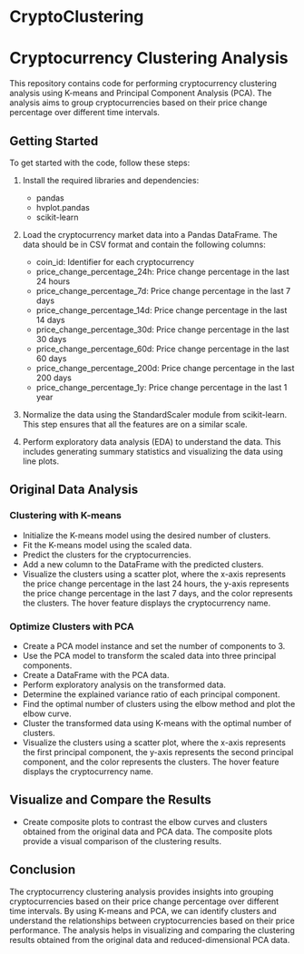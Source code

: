 # CryptoClustering

# Cryptocurrency Clustering Analysis

This repository contains code for performing cryptocurrency clustering analysis using K-means and Principal Component Analysis (PCA). The analysis aims to group cryptocurrencies based on their price change percentage over different time intervals.

## Getting Started

To get started with the code, follow these steps:

1. Install the required libraries and dependencies:
   - pandas
   - hvplot.pandas
   - scikit-learn

2. Load the cryptocurrency market data into a Pandas DataFrame. The data should be in CSV format and contain the following columns:
   - coin_id: Identifier for each cryptocurrency
   - price_change_percentage_24h: Price change percentage in the last 24 hours
   - price_change_percentage_7d: Price change percentage in the last 7 days
   - price_change_percentage_14d: Price change percentage in the last 14 days
   - price_change_percentage_30d: Price change percentage in the last 30 days
   - price_change_percentage_60d: Price change percentage in the last 60 days
   - price_change_percentage_200d: Price change percentage in the last 200 days
   - price_change_percentage_1y: Price change percentage in the last 1 year

3. Normalize the data using the StandardScaler module from scikit-learn. This step ensures that all the features are on a similar scale.

4. Perform exploratory data analysis (EDA) to understand the data. This includes generating summary statistics and visualizing the data using line plots.

## Original Data Analysis

### Clustering with K-means

- Initialize the K-means model using the desired number of clusters.
- Fit the K-means model using the scaled data.
- Predict the clusters for the cryptocurrencies.
- Add a new column to the DataFrame with the predicted clusters.
- Visualize the clusters using a scatter plot, where the x-axis represents the price change percentage in the last 24 hours, the y-axis represents the price change percentage in the last 7 days, and the color represents the clusters. The hover feature displays the cryptocurrency name.

### Optimize Clusters with PCA

- Create a PCA model instance and set the number of components to 3.
- Use the PCA model to transform the scaled data into three principal components.
- Create a DataFrame with the PCA data.
- Perform exploratory analysis on the transformed data.
- Determine the explained variance ratio of each principal component.
- Find the optimal number of clusters using the elbow method and plot the elbow curve.
- Cluster the transformed data using K-means with the optimal number of clusters.
- Visualize the clusters using a scatter plot, where the x-axis represents the first principal component, the y-axis represents the second principal component, and the color represents the clusters. The hover feature displays the cryptocurrency name.

## Visualize and Compare the Results

- Create composite plots to contrast the elbow curves and clusters obtained from the original data and PCA data. The composite plots provide a visual comparison of the clustering results.

## Conclusion

The cryptocurrency clustering analysis provides insights into grouping cryptocurrencies based on their price change percentage over different time intervals. By using K-means and PCA, we can identify clusters and understand the relationships between cryptocurrencies based on their price performance. The analysis helps in visualizing and comparing the clustering results obtained from the original data and reduced-dimensional PCA data.

